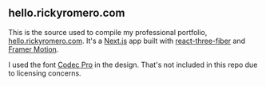 ## hello.rickyromero.com

This is the source used to compile my professional portfolio, [hello.rickyromero.com](https://hello.rickyromero.com). It's a [Next.js](https://nextjs.org) app built with [react-three-fiber](https://github.com/pmndrs/react-three-fiber) and [Framer Motion](https://www.framer.com/motion/).

I used the font [Codec Pro](https://www.zetafonts.com/codec-pro) in the design. That's not included in this repo due to licensing concerns.
